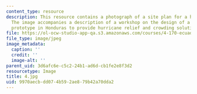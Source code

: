 ```yaml
---
content_type: resource
description: This resource contains a photograph of a site plan for a housing community.
  The image accompanies a description of a workshop on the design of a new housing
  prototype in Honduras to provide hurricane relief and crowding solutions.
file: https://ol-ocw-studio-app-qa.s3.amazonaws.com/courses/4-170-ecuador-workshop-fall-2006/9970aecbdd074b592ae879b42a70dda2_4.jpg
file_type: image/jpeg
image_metadata:
  caption: ''
  credit: ''
  image-alt: ''
parent_uid: 3d6afc6e-c5c2-24b1-ad6d-cb1fe2e8f3d2
resourcetype: Image
title: 4.jpg
uid: 9970aecb-dd07-4b59-2ae8-79b42a70dda2
---
```

